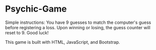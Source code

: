 # Psychic-Game
Simple instructions:
You have 9 guesses to match the computer's guess before registering a loss. Upon winning or losing, the guess counter will reset to 9.  Good luck!

This game is built with HTML, JavaScript, and Bootstrap.
